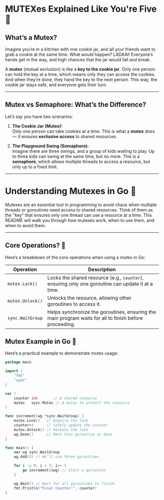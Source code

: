 # **MUTEXes Explained Like You're Five** 🚦

## **What’s a Mutex?**  
Imagine you’re in a kitchen with one cookie jar, and all your friends want to grab a cookie at the same time. What would happen? LADAAI! Everyone’s hands get in the way, and high chances that the jar would fall and break.

A **mutex** (mutual exclusion) is like a **key to the cookie jar**. Only one person can hold the key at a time, which means only they can access the cookies. And when they’re done, they hand the key to the next person. This way, the cookie jar stays safe, and everyone gets their turn.  

---

## **Mutex vs Semaphore: What’s the Difference?**  
Let’s say you have two scenarios:  


1. **The Cookie Jar (Mutex):**  
   Only one person can take cookies at a time. This is what a **mutex** does — it ensures **exclusive access** to shared resources.  

2. **The Playground Swing (Semaphore):**  
   Imagine there are three swings, and a group of kids waiting to play. Up to three kids can swing at the same time, but no more. This is a **semaphore**, which allows multiple threads to access a resource, but only up to a fixed limit.  

---


# **Understanding Mutexes in Go** 🚦

Mutexes are an essential tool in programming to avoid chaos when multiple threads or goroutines need access to shared resources. Think of them as the "key" that ensures only one thread can use a resource at a time. This README will walk you through how mutexes work, when to use them, and when to avoid them.

---

## **Core Operations?** 🤔

Here’s a breakdown of the core operations when using a mutex in Go:

| **Operation**           | **Description**                                                                                      |
|--------------------------|------------------------------------------------------------------------------------------------------|
| `mutex.Lock()`           | Locks the shared resource (e.g., `counter`), ensuring only one goroutine can update it at a time.    |
| `mutex.Unlock()`         | Unlocks the resource, allowing other goroutines to access it.                                        |
| `sync.WaitGroup`         | Helps synchronize the goroutines, ensuring the main program waits for all to finish before proceeding.|


## **Mutex Example in Go** 🚀

Here’s a practical example to demonstrate mutex usage:

```go
package main

import (
	"fmt"
	"sync"
)

var (
	counter int       // A shared resource
	mutex   sync.Mutex // A mutex to protect the resource
)

func increment(wg *sync.WaitGroup) {
	mutex.Lock()   // Acquire the lock
	counter++      // Safely update the counter
	mutex.Unlock() // Release the lock
	wg.Done()      // Mark this goroutine as done
}

func main() {
	var wg sync.WaitGroup
	wg.Add(3) // We’ll use three goroutines

	for i := 0; i < 3; i++ {
		go increment(&wg) // Start a goroutine
	}

	wg.Wait() // Wait for all goroutines to finish
	fmt.Println("Final Counter:", counter)
}
```